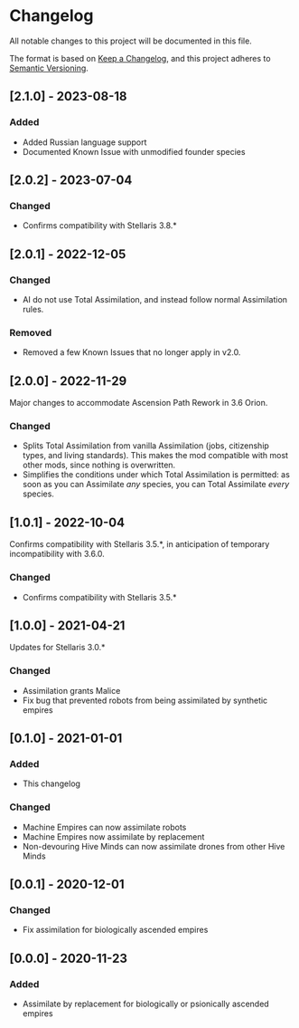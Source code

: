 # Changelog

All notable changes to this project will be documented in this file.

The format is based on [Keep a Changelog](https://keepachangelog.com/en/1.0.0/),
and this project adheres to [Semantic Versioning](https://semver.org/spec/v2.0.0.html).

## [2.1.0] - 2023-08-18

### Added
- Added Russian language support
- Documented Known Issue with unmodified founder species

## [2.0.2] - 2023-07-04

### Changed
- Confirms compatibility with Stellaris 3.8.*

## [2.0.1] - 2022-12-05

### Changed
- AI do not use Total Assimilation, and instead follow normal Assimilation rules.

### Removed
- Removed a few Known Issues that no longer apply in v2.0.

## [2.0.0] - 2022-11-29

Major changes to accommodate Ascension Path Rework in 3.6 Orion.

### Changed
- Splits Total Assimilation from vanilla Assimilation (jobs, citizenship types, and living standards). This makes the mod compatible with most other mods, since nothing is overwritten.
- Simplifies the conditions under which Total Assimilation is permitted: as soon as you can Assimilate _any_ species, you can Total Assimilate _every_ species.

## [1.0.1] - 2022-10-04

Confirms compatibility with Stellaris 3.5.*, in anticipation of temporary incompatibility with 3.6.0.

### Changed
- Confirms compatibility with Stellaris 3.5.*

## [1.0.0] - 2021-04-21

Updates for Stellaris 3.0.*

### Changed
- Assimilation grants Malice
- Fix bug that prevented robots from being assimilated by synthetic empires

## [0.1.0] - 2021-01-01

### Added

- This changelog

### Changed
- Machine Empires can now assimilate robots
- Machine Empires now assimilate by replacement
- Non-devouring Hive Minds can now assimilate drones from other Hive Minds

## [0.0.1] - 2020-12-01

### Changed

- Fix assimilation for biologically ascended empires

## [0.0.0] - 2020-11-23

### Added

- Assimilate by replacement for biologically or psionically ascended empires
